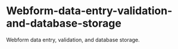 # Webform-data-entry-validation-and-database-storage
Webform data entry, validation, and database storage.
